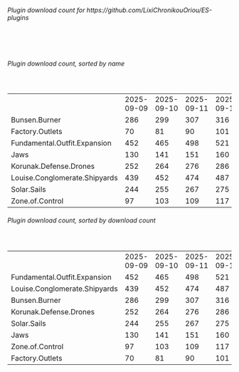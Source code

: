 <h6>Plugin download count for https://github.com/LixiChronikouOriou/ES-plugins</h6><br>
<br>
<h6>Plugin download count, sorted by name</h6><sub><sup><br>
<table>
	<tr>
		<td></td>
		<td>2025-09-09</td>
		<td>2025-09-10</td>
		<td>2025-09-11</td>
		<td>2025-09-12</td>
		<td>2025-09-13</td>
		<td>2025-09-14</td>
		<td>2025-09-15</td>
		<td>today +</td>
	</tr>
	<tr>
		<td>Bunsen.Burner</td>
		<td>286</td>
		<td>299</td>
		<td>307</td>
		<td>316</td>
		<td>325</td>
		<td>330</td>
		<td>340</td>
		<td>+ 10</td>
	</tr>
	<tr>
		<td>Factory.Outlets</td>
		<td>70</td>
		<td>81</td>
		<td>90</td>
		<td>101</td>
		<td>113</td>
		<td>119</td>
		<td>130</td>
		<td>+ 11</td>
	</tr>
	<tr>
		<td>Fundamental.Outfit.Expansion</td>
		<td>452</td>
		<td>465</td>
		<td>498</td>
		<td>521</td>
		<td>541</td>
		<td>550</td>
		<td>565</td>
		<td>+ 15</td>
	</tr>
	<tr>
		<td>Jaws</td>
		<td>130</td>
		<td>141</td>
		<td>151</td>
		<td>160</td>
		<td>169</td>
		<td>176</td>
		<td>184</td>
		<td>+ 8</td>
	</tr>
	<tr>
		<td>Korunak.Defense.Drones</td>
		<td>252</td>
		<td>264</td>
		<td>276</td>
		<td>286</td>
		<td>294</td>
		<td>299</td>
		<td>309</td>
		<td>+ 10</td>
	</tr>
	<tr>
		<td>Louise.Conglomerate.Shipyards</td>
		<td>439</td>
		<td>452</td>
		<td>474</td>
		<td>487</td>
		<td>495</td>
		<td>501</td>
		<td>511</td>
		<td>+ 10</td>
	</tr>
	<tr>
		<td>Solar.Sails</td>
		<td>244</td>
		<td>255</td>
		<td>267</td>
		<td>275</td>
		<td>283</td>
		<td>289</td>
		<td>300</td>
		<td>+ 11</td>
	</tr>
	<tr>
		<td>Zone.of.Control</td>
		<td>97</td>
		<td>103</td>
		<td>109</td>
		<td>117</td>
		<td>126</td>
		<td>132</td>
		<td>142</td>
		<td>+ 10</td>
	</tr>
</table>
</sub></sup>
<h6>Plugin download count, sorted by download count</h6><sub><sup><br>
<table>
	<tr>
		<td></td>
		<td>2025-09-09</td>
		<td>2025-09-10</td>
		<td>2025-09-11</td>
		<td>2025-09-12</td>
		<td>2025-09-13</td>
		<td>2025-09-14</td>
		<td>2025-09-15</td>
		<td>today +</td>
	</tr>
	<tr>
		<td>Fundamental.Outfit.Expansion</td>
		<td>452</td>
		<td>465</td>
		<td>498</td>
		<td>521</td>
		<td>541</td>
		<td>550</td>
		<td>565</td>
		<td>+ 15</td>
	</tr>
	<tr>
		<td>Louise.Conglomerate.Shipyards</td>
		<td>439</td>
		<td>452</td>
		<td>474</td>
		<td>487</td>
		<td>495</td>
		<td>501</td>
		<td>511</td>
		<td>+ 10</td>
	</tr>
	<tr>
		<td>Bunsen.Burner</td>
		<td>286</td>
		<td>299</td>
		<td>307</td>
		<td>316</td>
		<td>325</td>
		<td>330</td>
		<td>340</td>
		<td>+ 10</td>
	</tr>
	<tr>
		<td>Korunak.Defense.Drones</td>
		<td>252</td>
		<td>264</td>
		<td>276</td>
		<td>286</td>
		<td>294</td>
		<td>299</td>
		<td>309</td>
		<td>+ 10</td>
	</tr>
	<tr>
		<td>Solar.Sails</td>
		<td>244</td>
		<td>255</td>
		<td>267</td>
		<td>275</td>
		<td>283</td>
		<td>289</td>
		<td>300</td>
		<td>+ 11</td>
	</tr>
	<tr>
		<td>Jaws</td>
		<td>130</td>
		<td>141</td>
		<td>151</td>
		<td>160</td>
		<td>169</td>
		<td>176</td>
		<td>184</td>
		<td>+ 8</td>
	</tr>
	<tr>
		<td>Zone.of.Control</td>
		<td>97</td>
		<td>103</td>
		<td>109</td>
		<td>117</td>
		<td>126</td>
		<td>132</td>
		<td>142</td>
		<td>+ 10</td>
	</tr>
	<tr>
		<td>Factory.Outlets</td>
		<td>70</td>
		<td>81</td>
		<td>90</td>
		<td>101</td>
		<td>113</td>
		<td>119</td>
		<td>130</td>
		<td>+ 11</td>
	</tr>
</table>
</sub></sup>
